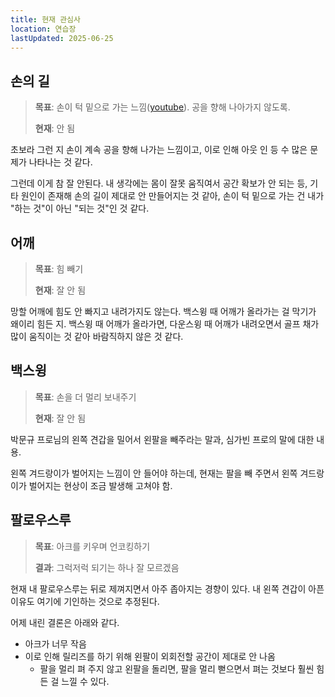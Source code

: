 ```yaml
---
title: 현재 관심사
location: 연습장
lastUpdated: 2025-06-25
---
```


## 손의 길

> **목표**: 손이 턱 밑으로 가는 느낌([youtube](https://www.youtube.com/watch?v=mFJjUQYyAbI&t=1m57s)). 공을 향해 나아가지 않도록.
>
> **현재**: 안 됨

초보라 그런 지 손이 계속 공을 향해 나가는 느낌이고, 이로 인해 아웃 인 등 수 많은 문제가 나타나는 것 같다.

그런데 이게 참 잘 안된다. 내 생각에는 몸이 잘못 움직여서 공간 확보가 안 되는 등, 기타 원인이 존재해 손의 길이 제대로 안 만들어지는 것 같아, 손이 턱 밑으로 가는 건 내가 "하는 것"이 아닌 "되는 것"인 것 같다.

## 어깨

> **목표**: 힘 빼기
>
> **현재**: 잘 안 됨

망할 어깨에 힘도 안 빠지고 내려가지도 않는다.
백스윙 때 어깨가 올라가는 걸 막기가 왜이리 힘든 지.
백스윙 때 어깨가 올라가면, 다운스윙 때 어깨가 내려오면서 골프 채가 많이 움직이는 것 같아 바람직하지 않은 것 같다.

## 백스윙

> **목표**: 손을 더 멀리 보내주기
>
> **현재**: 잘 안 됨

박문규 프로님의 왼쪽 견갑을 밀어서 왼팔을 빼주라는 말과, 심가빈 프로의 말에 대한 내용.

왼쪽 겨드랑이가 벌어지는 느낌이 안 들어야 하는데, 현재는 팔을 빼 주면서 왼쪽 겨드랑이가 벌어지는 현상이 조금 발생해 고쳐야 함.

## 팔로우스루

> **목표**: 아크를 키우며 언코킹하기
>
> **결과**: 그럭저럭 되기는 하나 잘 모르겠음

현재 내 팔로우스루는 뒤로 제껴지면서 아주 좁아지는 경향이 있다.
내 왼쪽 견갑이 아픈 이유도 여기에 기인하는 것으로 추정된다.

어제 내린 결론은 아래와 같다.

- 아크가 너무 작음
- 이로 인해 릴리즈를 하기 위해 왼팔이 외회전할 공간이 제대로 안 나옴
  - 팔을 멀리 펴 주지 않고 왼팔을 돌리면, 팔을 멀리 뻗으면서 펴는 것보다 훨씬 힘든 걸 느낄 수 있다.
